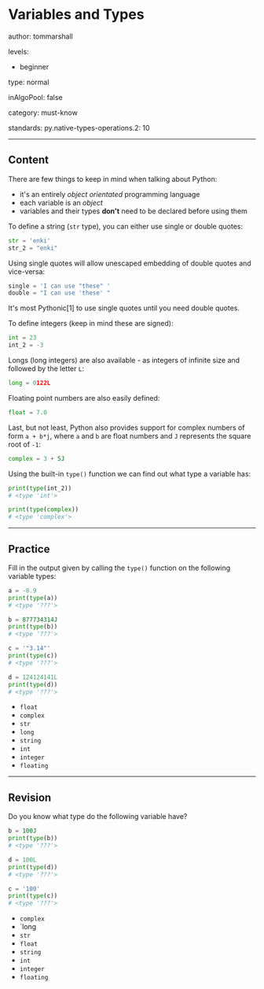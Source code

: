 # Variables and Types
author: tommarshall

levels:

  - beginner

type: normal

inAlgoPool: false

category: must-know

standards:
  py.native-types-operations.2: 10

---
## Content

There are few things to keep in mind when talking about Python:
- it's an entirely *object orientated* programming language
- each variable is an *object*
- variables and their types **don't** need to be declared before using them

To define a string (`str` type), you can either use single or double quotes:
```python
str = 'enki'
str_2 = "enki"
```

Using single quotes will allow unescaped embedding of double quotes and vice-versa:
```python
single = 'I can use "these" '
double = "I can use 'these' "
```

It's most Pythonic[1] to use single quotes until you need double quotes.

To define integers (keep in mind these are signed):
```python
int = 23
int_2 = -3
```

Longs (long integers) are also available - as integers of infinite size and followed by the letter `L`:
```python
long = 0122L
```

Floating point numbers are also easily defined:
```python
float = 7.0
```

Last, but not least, Python also provides support for complex numbers of form `a + b*j`, where `a` and `b` are float numbers and `J` represents the square root of `-1`:
```python
complex = 3 + 5J
```

Using the built-in `type()` function we can find out what type a variable has:
```python
print(type(int_2))
# <type 'int'>

print(type(complex))
# <type 'complex'>
```
---
## Practice

Fill in the output given by calling the `type()` function on the following variable types:
```python
a = -8.9
print(type(a))
# <type '???'>

b = 877734314J
print(type(b))
# <type '???'>

c = '"3.14"'
print(type(c))
# <type '???'>

d = 124124141L
print(type(d))
# <type '???'>
```

* `float`
* `complex`
* `str`
* `long`
* `string`
* `int`
* `integer`
* `floating`

---
## Revision

Do you know what type do the following variable have?
```python
b = 100J
print(type(b))
# <type '???'>

d = 100L
print(type(d))
# <type '???'>

c = '100'
print(type(c))
# <type '???'>
```

* `complex`
* `long
* `str`
* `float`
* `string`
* `int`
* `integer`
* `floating`